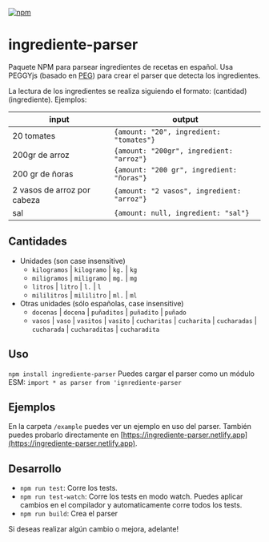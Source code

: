 [![npm](https://img.shields.io/npm/v/ingrediente-parser?color=green-light)](https://www.npmjs.com/package/ingrediente-parser)


# ingrediente-parser
Paquete NPM para parsear ingredientes de recetas en español. Usa PEGGYjs (basado en [PEG](https:/en.wikipedia.org/wiki/Parsing_expression_grammar)) para crear el parser que detecta los ingredientes.

La lectura de los ingredientes se realiza siguiendo el formato: (cantidad) (ingrediente). Ejemplos:

| input | output |
| --- | --- |
| 20 tomates | `{amount: "20", ingredient: "tomates"}` |
| 200gr de arroz | `{amount: "200gr", ingredient: "arroz"}` |
| 200 gr de ñoras | `{amount: "200 gr", ingredient: "ñoras"}` |
| 2 vasos de arroz por cabeza | `{amount: "2 vasos", ingredient: "arroz"}` |
| sal | `{amount: null, ingredient: "sal"}` |

## Cantidades
- Unidades (son case insensitive)
  - `kilogramos` | `kilogramo` | `kg.` | `kg`
  - `miligramos` | `miligramo` | `mg.` | `mg`
  - `litros` | `litro` | `l.` | `l`
  - `mililitros` | `mililitro` | `ml.` | `ml`
- Otras unidades (sólo españolas, case insensitive)
  - `docenas` | `docena` | `puñaditos` | `puñadito` | `puñado`
  - `vasos` | `vaso` | `vasitos` | `vasito` | `cucharitas` | `cucharita` | `cucharadas` | `cucharada` | `cucharaditas` | `cucharadita`


## Uso
`npm install ingrediente-parser`
Puedes cargar el parser como un módulo ESM: `import * as parser from 'ignrediente-parser`

## Ejemplos
En la carpeta `/example` puedes ver un ejemplo en uso del parser. También puedes probarlo directamente en [https://ingrediente-parser.netlify.app](https://ingrediente-parser.netlify.app).

## Desarrollo
- `npm run test`: Corre los tests.
- `npm run test-watch`: Corre los tests en modo watch. Puedes aplicar cambios en el compilador y automaticamente corre todos los tests.
- `npm run build`: Crea el parser

Si deseas realizar algún cambio o mejora, adelante!
